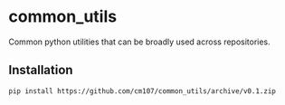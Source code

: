 # common_utils
Common python utilities that can be broadly used across repositories.

## Installation
```console
pip install https://github.com/cm107/common_utils/archive/v0.1.zip
```